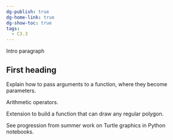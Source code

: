```yaml
---
dg-publish: true
dg-home-link: true
dg-show-toc: true
tags:
  - C3.3
---
```


Intro paragraph

## First heading

Explain how to pass arguments to a function, where they become parameters. 

Arithmetic operators.

Extension to build a function that can draw any regular polygon.

See progression from summer work on Turtle graphics in Python notebooks.

